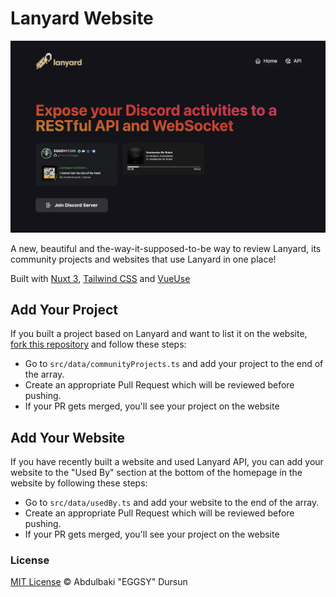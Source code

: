 # Lanyard Website

<p align="center">
  <img src="/demo.png" alt="demo image" />
</p>

A new, beautiful and the-way-it-supposed-to-be way to review Lanyard, its community projects and websites that use Lanyard in one place!

Built with [Nuxt 3](https://v3.nuxtjs.org), [Tailwind CSS](https://tailwindcss.com) and [VueUse](https://vueuse.org)

## Add Your Project

If you built a project based on Lanyard and want to list it on the website, [fork this repository](https://github.com/eggsy/lanyard-web/fork) and follow these steps:

- Go to `src/data/communityProjects.ts` and add your project to the end of the array.
- Create an appropriate Pull Request which will be reviewed before pushing.
- If your PR gets merged, you'll see your project on the website

## Add Your Website

If you have recently built a website and used Lanyard API, you can add your website to the "Used By" section at the bottom of the homepage in the website by following these steps:

- Go to `src/data/usedBy.ts` and add your website to the end of the array.
- Create an appropriate Pull Request which will be reviewed before pushing.
- If your PR gets merged, you'll see your project on the website

### License

[MIT License](https://github.com/eggsy/lanyard-web/blob/main/LICENSE) © Abdulbaki "EGGSY" Dursun
